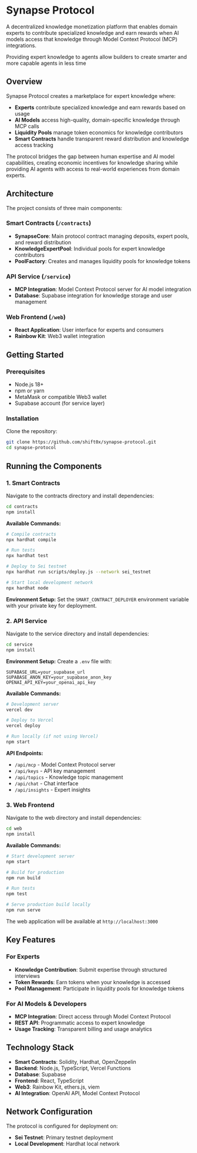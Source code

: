 # Synapse Protocol

A decentralized knowledge monetization platform that enables domain experts to contribute specialized knowledge and earn rewards when AI models access that knowledge through Model Context Protocol (MCP) integrations.

Providing expert knowledge to agents allow builders to create smarter and more capable agents in less time

## Overview

Synapse Protocol creates a marketplace for expert knowledge where:

- **Experts** contribute specialized knowledge and earn rewards based on usage
- **AI Models** access high-quality, domain-specific knowledge through MCP calls
- **Liquidity Pools** manage token economics for knowledge contributors
- **Smart Contracts** handle transparent reward distribution and knowledge access tracking

The protocol bridges the gap between human expertise and AI model capabilities, creating economic incentives for knowledge sharing while providing AI agents with access to real-world experiences from domain experts.

## Architecture

The project consists of three main components:

### Smart Contracts (`/contracts`)
- **SynapseCore**: Main protocol contract managing deposits, expert pools, and reward distribution
- **KnowledgeExpertPool**: Individual pools for expert knowledge contributors
- **PoolFactory**: Creates and manages liquidity pools for knowledge tokens

### API Service (`/service`)
- **MCP Integration**: Model Context Protocol server for AI model integration
- **Database**: Supabase integration for knowledge storage and user management

### Web Frontend (`/web`)
- **React Application**: User interface for experts and consumers
- **Rainbow Kit**: Web3 wallet integration

## Getting Started

### Prerequisites

- Node.js 18+
- npm or yarn
- MetaMask or compatible Web3 wallet
- Supabase account (for service layer)

### Installation

Clone the repository:
```bash
git clone https://github.com/shift0x/synapse-protocol.git
cd synapse-protocol
```

## Running the Components

### 1. Smart Contracts

Navigate to the contracts directory and install dependencies:
```bash
cd contracts
npm install
```

**Available Commands:**
```bash
# Compile contracts
npx hardhat compile

# Run tests
npx hardhat test

# Deploy to Sei testnet
npx hardhat run scripts/deploy.js --network sei_testnet

# Start local development network
npx hardhat node
```

**Environment Setup:**
Set the `SMART_CONTRACT_DEPLOYER` environment variable with your private key for deployment.

### 2. API Service

Navigate to the service directory and install dependencies:
```bash
cd service
npm install
```

**Environment Setup:**
Create a `.env` file with:
```env
SUPABASE_URL=your_supabase_url
SUPABASE_ANON_KEY=your_supabase_anon_key
OPENAI_API_KEY=your_openai_api_key
```

**Available Commands:**
```bash
# Development server
vercel dev

# Deploy to Vercel
vercel deploy

# Run locally (if not using Vercel)
npm start
```

**API Endpoints:**
- `/api/mcp` - Model Context Protocol server
- `/api/keys` - API key management
- `/api/topics` - Knowledge topic management
- `/api/chat` - Chat interface
- `/api/insights` - Expert insights

### 3. Web Frontend

Navigate to the web directory and install dependencies:
```bash
cd web
npm install
```

**Available Commands:**
```bash
# Start development server
npm start

# Build for production
npm run build

# Run tests
npm test

# Serve production build locally
npm run serve
```

The web application will be available at `http://localhost:3000`

## Key Features

### For Experts
- **Knowledge Contribution**: Submit expertise through structured interviews
- **Token Rewards**: Earn tokens when your knowledge is accessed
- **Pool Management**: Participate in liquidity pools for knowledge tokens

### For AI Models & Developers
- **MCP Integration**: Direct access through Model Context Protocol
- **REST API**: Programmatic access to expert knowledge
- **Usage Tracking**: Transparent billing and usage analytics

## Technology Stack

- **Smart Contracts**: Solidity, Hardhat, OpenZeppelin
- **Backend**: Node.js, TypeScript, Vercel Functions
- **Database**: Supabase
- **Frontend**: React, TypeScript
- **Web3**: Rainbow Kit, ethers.js, viem
- **AI Integration**: OpenAI API, Model Context Protocol

## Network Configuration

The protocol is configured for deployment on:
- **Sei Testnet**: Primary testnet deployment
- **Local Development**: Hardhat local network
